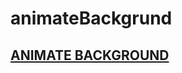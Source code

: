 # animateBackgrund
<a href="https://mukhriddin-dev.github.io/animateBackgrund" > <h2> ANIMATE BACKGROUND</h2> </a>
